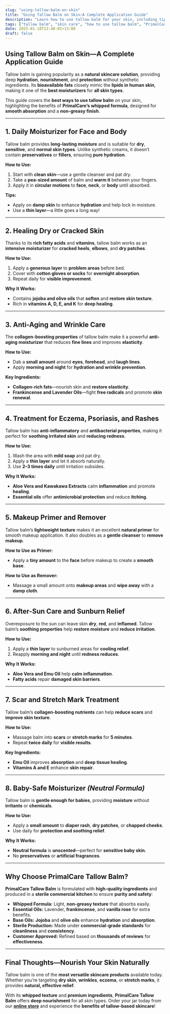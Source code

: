 ```yaml
---
slug: "using-tallow-balm-on-skin"
title: "Using Tallow Balm on Skin—A Complete Application Guide"
description: "Learn how to use tallow balm for your skin, including tips for hydration, problem areas, and daily care. Discover the benefits of PrimalCare’s whipped tallow balm formula."
tags: ["tallow balm", "skin care", "how to use tallow balm", "PrimalCare"]
date: 2025-01-18T13:48:01+13:00
draft: false
---
```


## Using Tallow Balm on Skin—A Complete Application Guide  
Tallow balm is gaining popularity as a **natural skincare solution**, providing deep **hydration**, **nourishment**, and **protection** without synthetic ingredients. Its **bioavailable fats** closely mimic the **lipids in human skin**, making it one of the **best moisturizers** for **all skin types**.  

This guide covers the **best ways to use tallow balm** on your skin, highlighting the benefits of **PrimalCare’s whipped formula**, designed for **smooth absorption** and a **non-greasy finish**.  

---

## **1. Daily Moisturizer for Face and Body**  
Tallow balm provides **long-lasting moisture** and is suitable for **dry**, **sensitive**, and **normal skin types**. Unlike synthetic creams, it doesn’t contain **preservatives** or **fillers**, ensuring **pure hydration**.  

**How to Use:**  
1. Start with **clean skin**—use a gentle cleanser and pat dry.  
2. Take a **pea-sized amount** of balm and **warm it** between your fingers.  
3. Apply it in **circular motions** to **face**, **neck**, or **body** until absorbed.  

**Tips:**  
- Apply on **damp skin** to enhance **hydration** and help lock in moisture.  
- Use a **thin layer**—a little goes a long way!  

---

## **2. Healing Dry or Cracked Skin**  
Thanks to its **rich fatty acids** and **vitamins**, tallow balm works as an **intensive moisturizer** for **cracked heels**, **elbows**, and **dry patches**.  

**How to Use:**  
1. Apply a **generous layer** to **problem areas** before bed.  
2. Cover with **cotton gloves or socks** for **overnight absorption**.  
3. Repeat daily for **visible improvement**.  

**Why It Works:**  
- Contains **jojoba and olive oils** that **soften** and **restore skin texture**.  
- Rich in **vitamins A, D, E, and K** for **deep healing**.  

---

## **3. Anti-Aging and Wrinkle Care**  
The **collagen-boosting properties** of tallow balm make it a powerful **anti-aging moisturizer** that reduces **fine lines** and improves **elasticity**.  

**How to Use:**  
- Dab a **small amount** around **eyes**, **forehead**, and **laugh lines**.  
- Apply **morning and night** for **hydration and wrinkle prevention**.  

**Key Ingredients:**  
- **Collagen-rich fats**—nourish skin and **restore elasticity**.  
- **Frankincense and Lavender Oils**—fight **free radicals** and promote **skin renewal**.  

---

## **4. Treatment for Eczema, Psoriasis, and Rashes**  
Tallow balm has **anti-inflammatory** and **antibacterial properties**, making it perfect for **soothing irritated skin** and **reducing redness**.  

**How to Use:**  
1. Wash the area with **mild soap** and pat dry.  
2. Apply a **thin layer** and let it absorb naturally.  
3. Use **2–3 times daily** until irritation subsides.  

**Why It Works:**  
- **Aloe Vera and Kawakawa Extracts** calm **inflammation** and promote **healing**.  
- **Essential oils** offer **antimicrobial protection** and reduce **itching**.  

---

## **5. Makeup Primer and Remover**  
Tallow balm’s **lightweight texture** makes it an excellent **natural primer** for smooth makeup application. It also doubles as a **gentle cleanser** to **remove makeup**.  

**How to Use as Primer:**  
- Apply a **tiny amount** to the **face** before makeup to create a **smooth base**.  

**How to Use as Remover:**  
- Massage a small amount onto **makeup areas** and **wipe away** with a **damp cloth**.  

---

## **6. After-Sun Care and Sunburn Relief**  
Overexposure to the sun can leave skin **dry**, **red**, and **inflamed**. Tallow balm’s **soothing properties** help **restore moisture** and **reduce irritation**.  

**How to Use:**  
1. Apply a **thin layer** to sunburned areas for **cooling relief**.  
2. Reapply **morning and night** until **redness reduces**.  

**Why It Works:**  
- **Aloe Vera and Emu Oil** help **calm inflammation**.  
- **Fatty acids** repair **damaged skin barriers**.  

---

## **7. Scar and Stretch Mark Treatment**  
Tallow balm’s **collagen-boosting nutrients** can help **reduce scars** and **improve skin texture**.  

**How to Use:**  
- Massage balm into **scars** or **stretch marks** for **5 minutes**.  
- Repeat **twice daily** for **visible results**.  

**Key Ingredients:**  
- **Emu Oil** improves **absorption** and **deep tissue healing**.  
- **Vitamins A and E** enhance **skin repair**.  

---

## **8. Baby-Safe Moisturizer** *(Neutral Formula)*  
Tallow balm is **gentle enough for babies**, providing **moisture** without **irritants** or **chemicals**.  

**How to Use:**  
- Apply a **small amount** to **diaper rash**, **dry patches**, or **chapped cheeks**.  
- Use daily for **protection and soothing relief**.  

**Why It Works:**  
- **Neutral formula** is **unscented**—perfect for **sensitive baby skin**.  
- No **preservatives** or **artificial fragrances**.  

---

## **Why Choose PrimalCare Tallow Balm?**  
**PrimalCare Tallow Balm** is formulated with **high-quality ingredients** and produced in a **sterile commercial kitchen** to ensure **purity and safety**:  
- **Whipped Formula:** Light, **non-greasy texture** that absorbs easily.  
- **Essential Oils:** Lavender, **frankincense**, and **vanilla rose** for extra benefits.  
- **Base Oils:** **Jojoba** and **olive oils** enhance **hydration** and **absorption**.  
- **Sterile Production:** Made under **commercial-grade standards** for **cleanliness** and **consistency**.  
- **Customer Approved:** Refined based on **thousands of reviews** for **effectiveness**.  

---

## **Final Thoughts—Nourish Your Skin Naturally**  
Tallow balm is one of the **most versatile skincare products** available today. Whether you’re targeting **dry skin**, **wrinkles**, **eczema**, or **stretch marks**, it provides **natural, effective relief**.  

With its **whipped texture** and **premium ingredients**, **PrimalCare Tallow Balm** offers **deep nourishment** for all skin types. Order your jar today from our **[online store](/shop)** and experience the **benefits of tallow-based skincare**!  
